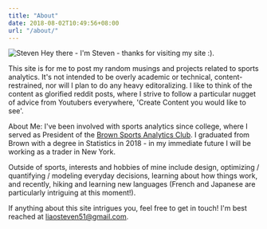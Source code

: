 ```yaml
---
title: "About"
date: 2018-08-02T10:49:56+08:00
url: "/about/"
---
```


![Steven](/img/self_portrait_colored.png#50)
Hey there - I'm Steven - thanks for visiting my site :).

This site is for me to post my random musings and projects related to sports analytics. It's not intended to be overly academic or technical, content-restrained, nor will I plan to do any heavy editoralizing. I like to think of the content as glorified reddit posts, where I strive to follow a particular nugget of advice from Youtubers everywhere, 'Create Content you would like to see'.

About Me: I've been involved with sports analytics since college, where I served as President of the [Brown Sports Analytics Club](https://brownsportsanalytics.com). I graduated from Brown with a degree in Statistics in 2018 - in my immediate future I will be working as a trader in New York.

Outside of sports, interests and hobbies of mine include design, optimizing / quantifying / modeling everyday decisions, learning about how things work, and recently, hiking and learning new languages (French and Japanese are particularly intriguing at this moment!).

If anything about this site intrigues you, feel free to get in touch! I'm best reached at liaosteven51@gmail.com. 

